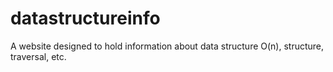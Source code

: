 # datastructureinfo
A website designed to hold information about data structure O(n), structure, traversal, etc.
